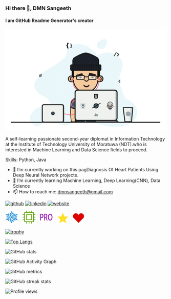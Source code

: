 ### Hi there 👋, DMN Sangeeth
#### I am GitHub Readme Generator's creator
![I am GitHub Readme Generator's creator](https://github.com/DMN-SANGEETH/DMN-SANGEETH/blob/main/img.png)

A self-learning passionate second-year diplomat in Information Technology at the Institute of Technology University of Moratuwa (NDT).who is interested in Machine Learning and Data Science fields to proceed.

Skills: Python, Java

- 🔭 I’m currently working on this pagDiagnosis Of Heart Patients Using Deep Neural Network projecte. 
- 🌱 I’m currently learning Machine Learning, Deep Learning(CNN), Data Science 
- 📫 How to reach me: dmnsangeeth@gmail.com 


[<img src='https://cdn.jsdelivr.net/npm/simple-icons@3.0.1/icons/github.svg' alt='github' height='40'>](https://github.com/DMN-SANGEETH)  [<img src='https://cdn.jsdelivr.net/npm/simple-icons@3.0.1/icons/linkedin.svg' alt='linkedin' height='40'>](https://www.linkedin.com/in/www.linkedin.com/in/dmn-sangeeth/)  [<img src='https://cdn.jsdelivr.net/npm/simple-icons@3.0.1/icons/icloud.svg' alt='website' height='40'>](https://education5033.wordpress.com)  

<a href='https://archiveprogram.github.com/'><img src='https://raw.githubusercontent.com/acervenky/animated-github-badges/master/assets/acbadge.gif' width='40' height='40'></a> <a href='https://docs.github.com/en/developers'><img src='https://raw.githubusercontent.com/acervenky/animated-github-badges/master/assets/devbadge.gif' width='40' height='40'></a> <a href='https://github.com/pricing'><img src='https://raw.githubusercontent.com/acervenky/animated-github-badges/master/assets/pro.gif' width='40' height='40'></a> <a href='https://stars.github.com/'><img src='https://raw.githubusercontent.com/acervenky/animated-github-badges/master/assets/starbadge.gif' width='35' height='35'></a> <a href='https://docs.github.com/en/github/supporting-the-open-source-community-with-github-sponsors'><img src='https://raw.githubusercontent.com/acervenky/animated-github-badges/master/assets/sponsorbadge.gif' width='35' height='35'></a> 

[![trophy](https://github-profile-trophy.vercel.app/?username=DMN-SANGEETH)](https://github.com/ryo-ma/github-profile-trophy)

[![Top Langs](https://github-readme-stats.vercel.app/api/top-langs/?username=DMN-SANGEETH)](https://github.com/anuraghazra/github-readme-stats)

![GitHub stats](https://github-readme-stats.vercel.app/api?username=DMN-SANGEETH&show_icons=true)  

![GitHub Activity Graph](https://activity-graph.herokuapp.com/graph?username=DMN-SANGEETH)  

![GitHub metrics](https://metrics.lecoq.io/DMN-SANGEETH)  

![GitHub streak stats](https://github-readme-streak-stats.herokuapp.com/?user=DMN-SANGEETH)  

![Profile views](https://gpvc.arturio.dev/DMN-SANGEETH)  
